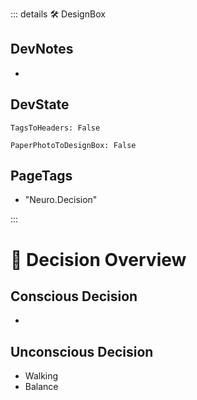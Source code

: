 ::: details 🛠 <dev>DesignBox</dev>

## DevNotes

-

## DevState

`TagsToHeaders: False`

`PaperPhotoToDesignBox: False`

<h2>PageTags</h2>

- "Neuro.Decision"

:::

# 💜 <neuro>Decision Overview </neuro>

## Conscious Decision

- 

## Unconscious Decision

- Walking
- Balance


